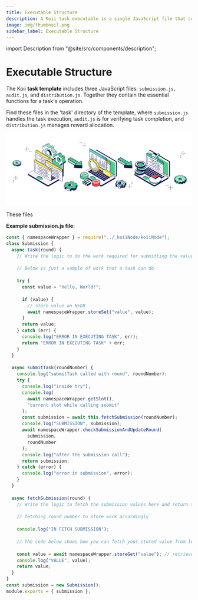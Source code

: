 ```yaml
---
title: Executable Structure
description: A Koii task executable is a single JavaScript file that contains all of the functions for a Koii task to function properly.
image: img/thumbnail.png
sidebar_label: Executable Structure
---
```


import Description from "@site/src/components/description";

# Executable Structure

The Koii **task template** includes three JavaScript files: `submission.js`, `audit.js`, and `distribution.js`. Together they contain the essential functions for a task's operation.

Find these files in the 'task' directory of the template, where `submission.js` handles the task execution, `audit.js` is for verifying task completion, and `distribution.js` manages reward allocation.

![banner](../../img/Runtime%20Flow.svg)

<Description
  text="Execute ➡ Validate Node ➡ Distribute Rewards"
/>

These files

**Example submission.js file:**

```javascript
const { namespaceWrapper } = require("../_koiiNode/koiiNode");
class Submission {
  async task(round) {
    // Write the logic to do the work required for submitting the values and optionally store the result in levelDB

    // Below is just a sample of work that a task can do

    try {
      const value = "Hello, World!";

      if (value) {
        // store value on NeDB
        await namespaceWrapper.storeSet("value", value);
      }
      return value;
    } catch (err) {
      console.log("ERROR IN EXECUTING TASK", err);
      return "ERROR IN EXECUTING TASK" + err;
    }
  }

  async submitTask(roundNumber) {
    console.log("submitTask called with round", roundNumber);
    try {
      console.log("inside try");
      console.log(
        await namespaceWrapper.getSlot(),
        "current slot while calling submit"
      );
      const submission = await this.fetchSubmission(roundNumber);
      console.log("SUBMISSION", submission);
      await namespaceWrapper.checkSubmissionAndUpdateRound(
        submission,
        roundNumber
      );
      console.log("after the submission call");
      return submission;
    } catch (error) {
      console.log("error in submission", error);
    }
  }

  async fetchSubmission(round) {
    // Write the logic to fetch the submission values here and return the cid string

    // fetching round number to store work accordingly

    console.log("IN FETCH SUBMISSION");

    // The code below shows how you can fetch your stored value from level DB

    const value = await namespaceWrapper.storeGet("value"); // retrieves the value
    console.log("VALUE", value);
    return value;
  }
}
const submission = new Submission();
module.exports = { submission };
```
